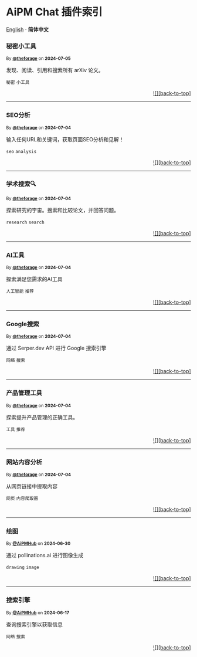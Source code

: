 <h1>AiPM Chat 插件索引</h1>

[English](./README.md) · **简体中文**<!-- AWESOME PLUGINS -->

### 秘密小工具

<sup>By **[@theforage](https://www.theforage.cn)** on **2024-07-05**</sup>

发现、阅读、引用和搜索所有 arXiv 论文。

`秘密` `小工具`

<div align="right">

[![][back-to-top]](#readme-top)

</div>

---

### SEO分析

<sup>By **[@theforage](https://www.theforage.cn)** on **2024-07-04**</sup>

输入任何URL和关键词，获取页面SEO分析和见解！

`seo` `analysis`

<div align="right">

[![][back-to-top]](#readme-top)

</div>

---

### 学术搜索🔍

<sup>By **[@theforage](https://www.theforage.cn)** on **2024-07-04**</sup>

探索研究的宇宙。搜索和比较论文，并回答问题。

`research` `search`

<div align="right">

[![][back-to-top]](#readme-top)

</div>

---

### AI工具

<sup>By **[@theforage](https://www.theforage.cn)** on **2024-07-04**</sup>

探索满足您需求的AI工具

`人工智能` `推荐`

<div align="right">

[![][back-to-top]](#readme-top)

</div>

---

### Google搜索

<sup>By **[@theforage](https://www.theforage.cn)** on **2024-07-04**</sup>

通过 Serper.dev API 进行 Google 搜索引擎

`网络` `搜索`

<div align="right">

[![][back-to-top]](#readme-top)

</div>

---

### 产品管理工具

<sup>By **[@theforage](https://www.theforage.cn)** on **2024-07-04**</sup>

探索提升产品管理的正确工具。

`工具` `推荐`

<div align="right">

[![][back-to-top]](#readme-top)

</div>

---

### 网站内容分析

<sup>By **[@theforage](https://www.theforage.cn)** on **2024-07-04**</sup>

从网页链接中提取内容

`网页` `内容爬取器`

<div align="right">

[![][back-to-top]](#readme-top)

</div>

---

### 绘图

<sup>By **[@AiPMHub](https://github.com/aipmhub/chat-plugin-drawing)** on **2024-06-30**</sup>

通过 pollinations.ai 进行图像生成

`drawing` `image`

<div align="right">

[![][back-to-top]](#readme-top)

</div>

---

### 搜索引擎

<sup>By **[@AiPMHub](https://github.com/aipmhub/chat-plugin-search-engine)** on **2024-06-17**</sup>

查询搜索引擎以获取信息

`网络` `搜索`

<div align="right">

[![][back-to-top]](#readme-top)

</div>
